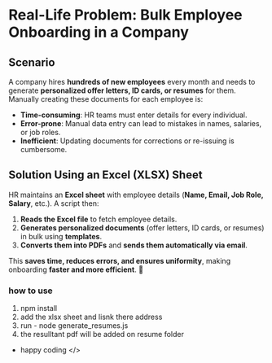 ﻿# Real-Life Problem: Bulk Employee Onboarding in a Company

## Scenario  
A company hires **hundreds of new employees** every month and needs to generate **personalized offer letters, ID cards, or resumes** for them. Manually creating these documents for each employee is:  

- **Time-consuming**: HR teams must enter details for every individual.  
- **Error-prone**: Manual data entry can lead to mistakes in names, salaries, or job roles.  
- **Inefficient**: Updating documents for corrections or re-issuing is cumbersome.  

## Solution Using an Excel (XLSX) Sheet  
HR maintains an **Excel sheet** with employee details (**Name, Email, Job Role, Salary**, etc.). A script then:  

1. **Reads the Excel file** to fetch employee details.  
2. **Generates personalized documents** (offer letters, ID cards, or resumes) in bulk using **templates**.  
3. **Converts them into PDFs** and **sends them automatically via email**.  

This **saves time, reduces errors, and ensures uniformity**, making onboarding **faster and more efficient**. 🚀


### how to use 
1. npm install
2. add the xlsx sheet and lisnk there address
3. run - node generate_resumes.js
4. the resulltant pdf will be added on resume folder

- happy coding </>

